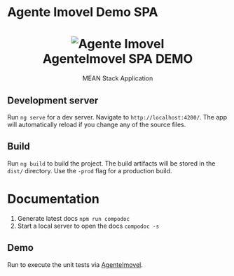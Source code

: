 # Agente Imovel Demo SPA

<h1 align=center>
<img alt="Agente Imovel" src="https://github.com/isaklafleur/project1-whac-a-mole/blob/master/images/guacamole-whack-a-mole-game.png">
  <br>
  AgenteImovel SPA DEMO</h1>

<p align=center>MEAN Stack Application</p>

## Development server

Run `ng serve` for a dev server. Navigate to `http://localhost:4200/`. The app will automatically reload if you change any of the source files.

## Build

Run `ng build` to build the project. The build artifacts will be stored in the `dist/` directory. Use the `-prod` flag for a production build.

# Documentation

1. Generate latest docs `npm run compodoc`
2. Start a local server to open the docs `compodoc -s`

## Demo

Run  to execute the unit tests via [AgenteImovel](https://agentem.herokuapp.com).

